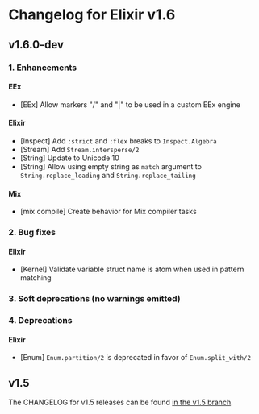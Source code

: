 # Changelog for Elixir v1.6

## v1.6.0-dev

### 1. Enhancements

#### EEx

  * [EEx] Allow markers "/" and "|" to be used in a custom EEx engine

#### Elixir

  * [Inspect] Add `:strict` and `:flex` breaks to `Inspect.Algebra`
  * [Stream] Add `Stream.intersperse/2`
  * [String] Update to Unicode 10
  * [String] Allow using empty string as `match` argument to `String.replace_leading` and `String.replace_tailing`

#### Mix

  * [mix compile] Create behavior for Mix compiler tasks

### 2. Bug fixes

#### Elixir

  * [Kernel] Validate variable struct name is atom when used in pattern matching

### 3. Soft deprecations (no warnings emitted)

### 4. Deprecations

#### Elixir

  * [Enum] `Enum.partition/2` is deprecated in favor of `Enum.split_with/2`

## v1.5

The CHANGELOG for v1.5 releases can be found [in the v1.5 branch](https://github.com/elixir-lang/elixir/blob/v1.5/CHANGELOG.md).
